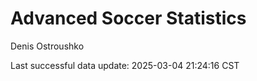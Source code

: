 # Advanced Soccer Statistics
Denis Ostroushko

<!-- gfm -->

Last successful data update: 2025-03-04 21:24:16 CST
